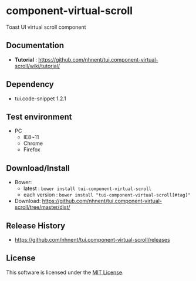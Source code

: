 # component-virtual-scroll

Toast UI virtual scroll component

## Documentation
* **Tutorial** : https://github.com/nhnent/tui.component-virtual-scroll/wiki/tutorial/

## Dependency
* tui.code-snippet 1.2.1

## Test environment
* PC
	* IE8~11
	* Chrome
	* Firefox

## Download/Install
* Bower:
   * latest : `bower install tui-component-virtual-scroll`
   * each version : `bower install "tui-component-virtual-scroll[#tag]"`
* Download: https://github.com/nhnent/tui.component-virtual-scroll/tree/master/dist/

## Release History
* https://github.com/nhnent/tui.component-virtual-scroll/releases

## License
This software is licensed under the [MIT License](https://github.com/nhnent/tui.component-virtual-scroll/blob/master/LICENSE).
